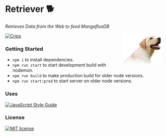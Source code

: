 # Retriever 🐕

_Retrieves Data from the Web to feed MangafluxDB_

<img src="./ret.png" height="100px" align="right">

[![Crips](http://forthebadge.com/images/badges/built-by-crips.svg)](https://www.urbandictionary.com/define.php?term=Crips)

### Getting Started

- `npm i` to install dependencies.
- `npm run start` to start development build with nodemon.
- `npm run build` to make production build for older node versions.
- `npm run start:prod` to start server on older node versions.

### Uses

[![JavaScript Style Guide](https://cdn.rawgit.com/standard/standard/master/badge.svg)](https://github.com/standard/standard)

### License

[![MIT license](http://img.shields.io/badge/license-MIT-brightgreen.svg)](http://opensource.org/licenses/MIT)

